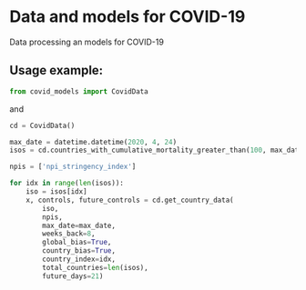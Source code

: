 # Data and models for COVID-19

Data processing an models for COVID-19

## Usage example:

```python
from covid_models import CovidData
```
and

```python
cd = CovidData()

max_date = datetime.datetime(2020, 4, 24)
isos = cd.countries_with_cumulative_mortality_greater_than(100, max_date)

npis = ['npi_stringency_index']

for idx in range(len(isos)):
    iso = isos[idx]
    x, controls, future_controls = cd.get_country_data(
        iso,
        npis,
        max_date=max_date,
        weeks_back=8,
        global_bias=True,
        country_bias=True,
        country_index=idx,
        total_countries=len(isos),
        future_days=21)
    
```
